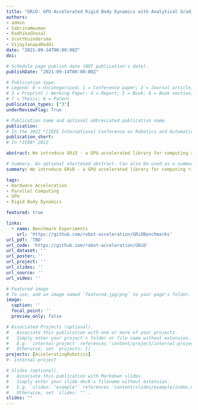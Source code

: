 ```yaml
---
title: "GRiD: GPU Accelerated Rigid Body Dynamics with Analytical Gradients"
authors:
- admin
- SabrinaNeuman
- RadhikaGhosal
- ScottKuindersma
- VijayJanapaReddi
date: "2021-09-14T00:00:00Z"
doi: 

# Schedule page publish date (NOT publication's date).
publishDate: "2021-09-14T00:00:00Z"

# Publication type.
# Legend: 0 = Uncategorized; 1 = Conference paper; 2 = Journal article;
# 3 = Preprint / Working Paper; 4 = Report; 5 = Book; 6 = Book section;
# 7 = Thesis; 8 = Patent
publication_types: ["3"]
underReviewFlag: True

# Publication name and optional abbreviated publication name.
publication:
# In the 2022 *[IEEE International Conference on Robotics and Automation](http://www.icra2021.org/)*
publication_short:
# In *ICRA* 2022

abstract: We introduce GRiD - a GPU accelerated library for computing rigid body dynamics with analytical gradients. GRiD was designed to accelerate the nonlinear trajectory optimization subproblem used in state-of-the-art robotic planning, control, and machine learning algorithms. Each iteration of these algorithms requires tens to hundreds of naturally parallel computations of rigid body dynamics algorithms and their gradients. GRiD leverages URDF parsing and code generation to deliver optimized dynamics kernels that not only expose GPU-friendly computational patterns, but also take advantage of both fine grained parallelism within each computation and coarse-grained parallelism between computations. Through this approach, GRiD provides as much as a 7.6x speedup over a state-of-the-art, multi-threaded CPU implementation. GRiD can also turn the GPU into a rigid body physics accelerator for algorithms that are computed on the CPU, maintaining as much as a 2.6x speedup when accounting for I/O overhead.

# Summary. An optional shortened abstract. Can also be used as a summary for an extended abstract or poster etc.
summary: We introduce GRiD - a GPU accelerated library for computing rigid body dynamics with analytical gradients. GRiD was designed to accelerate nonlinear trajectory optimization. Through optimized code generation, GRiD provides as much as a 7.6x speedup over a state-of-the-art, multi-threaded CPU implementation and maintains as much as a 2.6x speedup when accounting for I/O overhead.

tags:
- Hardware Acceleration
- Parallel Computing
- GPU
- Rigid Body Dynamics

featured: true

links:
  - name: Benchmark Experiments
    url: 'https://github.com/robot-acceleration/GRiDBenchmarks'
url_pdf: 'TBD'
url_code: 'https://github.com/robot-acceleration/GRiD'
url_dataset: ''
url_poster: ''
url_project: ''
url_slides: ''
url_source: ''
url_video: ''

# Featured image
# To use, add an image named `featured.jpg/png` to your page's folder. 
image:
  caption: ''
  focal_point: ''
  preview_only: false

# Associated Projects (optional).
#   Associate this publication with one or more of your projects.
#   Simply enter your project's folder or file name without extension.
#   E.g. `internal-project` references `content/project/internal-project/index.md`.
#   Otherwise, set `projects: []`.
projects: [AcceleratingRobotics]
#- internal-project

# Slides (optional).
#   Associate this publication with Markdown slides.
#   Simply enter your slide deck's filename without extension.
#   E.g. `slides: "example"` references `content/slides/example/index.md`.
#   Otherwise, set `slides: ""`.
slides: ""
---
```


<!-- {{% alert note %}}
Click the *Cite* button above to demo the feature to enable visitors to import publication metadata into their reference management software.
{{% /alert %}}

{{% alert note %}}
Click the *Slides* button above to demo Academic's Markdown slides feature.
{{% /alert %}} -->

<!-- Supplementary notes can be added here, including [code and math](https://sourcethemes.com/academic/docs/writing-markdown-latex/). -->

